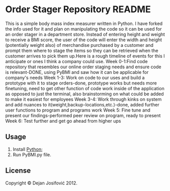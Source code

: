 # Order Stager Repository README
This is a simple body mass index measurer written in Python. I have forked the info used for it and plan on manipulating the code so it can be used for an order stager in a department store. Instead of entering height and weight to receive a BMI score, the user of the code will enter the width and height (potentially weight also) of merchandise purchased by a customer and prompt them where to stage the items so they can be retrieved when the customer arrives to pick them up.Here is a rough timeline of events for this I anticipate or ones I think a company could use.
Week 0-1:Find code repository that resembles our online order staging needs and ensure code is relevant-DONE, using PyBMI and saw how it can be applicable for company's needs
Week 1-3: Work on code to our uses and build a prototype with it to stage orders-done, prototype works but needs more finetuning, need to get other function of code work inside of the application as opposed to just the terminal, also brainstorming on what could be added to make it easiest for employees
Week 3-4: Work through kinks on system and add nuances to it(weight,backup-locations,etc.)-done, added further user functions to program and programs work
Week 5: Fine tune and present our findings-performed peer review on program, ready to present
Week 6: Test further and get go ahead from higher ups
## Usage

1. Install <a href="http://www.python.org/download/">Python</a>;
2. Run PyBMI.py file.

## License

Copyright &copy; Dejan Josifović 2012.
